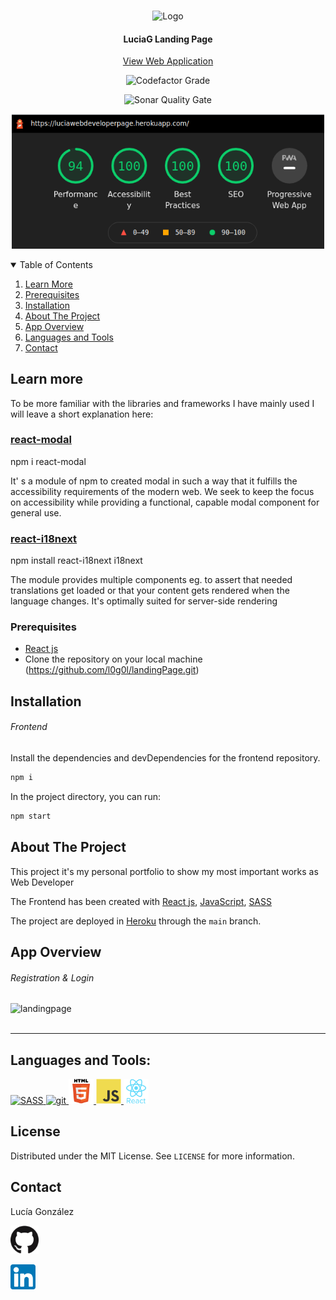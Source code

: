<!-- PROJECT LOGO -->
<br />
<p align="center">
    <img height="200" src="/public/profile.ico" alt="Logo" >

<h4 align="center">LuciaG Landing Page</h4>

  <p align="center">
    <a href="https://luciawebdeveloperpage.herokuapp.com/">View Web Application</a>
  </p>
    <p align="center">
<img src="https://www.codefactor.io/repository/github/l0g0l/landingpage/badge" alt="Codefactor Grade">
</p>
  <p align="center">
<img src="https://sonarcloud.io/api/project_badges/measure?project=l0g0l_landingPage&metric=alert_status
" alt="Sonar Quality Gate"></p>
</p>
<p align="center">
<img src="/public/accesibilidadlanding.png" alt="Accesibility Rate" width="500"></p>

</p>

<!-- TABLE OF CONTENTS -->
<details open="open">
  <summary>Table of Contents</summary>
  <ol>
    <li><a href="#learn-more">Learn More</a></li>
  <li><a  href="#prerequisites">Prerequisites</a></li>
    <li>
      <a href="#installation">Installation</a>
    </li>
    <li>
      <a href="#about-the-project">About The Project</a>
    </li>
    <li>
      <a href="#app-overview">App Overview</a>
    </li>
    <li><a href="#languages-and-tools">Languages and Tools</a></li>
    <li><a href="#contact">Contact</a></li>
  </ol>
</details>

## Learn more

To be more familiar with the libraries and frameworks I have mainly used I will leave a short explanation here:

### [react-modal](https://www.npmjs.com/package/react-modal)

npm i react-modal

It' s a module of npm to created modal in such a way that it fulfills the accessibility requirements of the modern web. We seek to keep the focus on accessibility while providing a functional, capable modal component for general use.
### [react-i18next](https://react.i18next.com/)

npm install react-i18next i18next

The module provides multiple components eg. to assert that needed translations get loaded or that your content gets rendered when the language changes. It's optimally suited for server-side rendering

### Prerequisites

- [React js](https://es.reactjs.org/)
- Clone the repository on your local machine (https://github.com/l0g0l/landingPage.git)

## Installation

###### Frontend

Install the dependencies and devDependencies for the frontend repository.

```sh
npm i
```

In the project directory, you can run:

```sh
npm start
```

<!-- ABOUT THE PROJECT -->

## About The Project

This project it's my personal portfolio to show my most important works as Web Developer

The Frontend has been created with [React js](https://es.reactjs.org/), [JavaScript](https://developer.mozilla.org/es/docs/Web/JavaScript), [SASS](https://sass-lang.com/)

The project are deployed in [Heroku](https://id.heroku.com/) through the `main` branch.

<!-- USAGE -->

## App Overview

###### Registration & Login

<img src="" alt="landingpage" >

<br>
<br>

---

<!-- ACKNOWLEDGEMENTS -->

## Languages and Tools:

<p align="left">
       <a href="https://sass-lang.com/" target="_blank"> 
        <img src="https://sass-lang.com/assets/img/logos/logo-b6e1ef6e.svg" alt="SASS" width="40" height="40"/>
    </a> 
     <a href="https://git-scm.com/" target="_blank">
        <img src="https://www.vectorlogo.zone/logos/git-scm/git-scm-icon.svg" alt="git" width="40" height="40"/>
    </a>
    <a href="https://www.w3.org/html/" target="_blank">
        <img src="https://raw.githubusercontent.com/devicons/devicon/master/icons/html5/html5-original-wordmark.svg" alt="html5" width="40" height="40"/>
    </a>
    <a href="https://developer.mozilla.org/en-US/docs/Web/JavaScript" target="_blank">
        <img src="https://raw.githubusercontent.com/devicons/devicon/master/icons/javascript/javascript-original.svg" alt="javascript" width="40" height="40"/>
    </a>
     <a href="https://reactjs.org/" target="_blank">
        <img src="https://raw.githubusercontent.com/devicons/devicon/master/icons/react/react-original-wordmark.svg" alt="react" width="40" height="40"/>
    </a>
 </p>

<!-- LICENSE -->

## License

Distributed under the MIT License. See `LICENSE` for more information.

<!-- CONTACT -->

## Contact

Lucía González

[<img src="https://github.com/l0g0l/hackathonmwc/raw/main/src/images/GitHub.png" width=45px heigth=45px>](https://github.com/l0g0l)

[<img src="https://github.com/l0g0l/hackathonmwc/raw/main/src/images/linkedin.png" width=40px heigth=40px>](https://www.linkedin.com/in/luciagonzalezlara)
